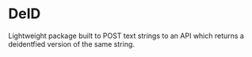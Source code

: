 # DeID
Lightweight package built to POST text strings to an API which returns a
deidentfied version of the same string.
